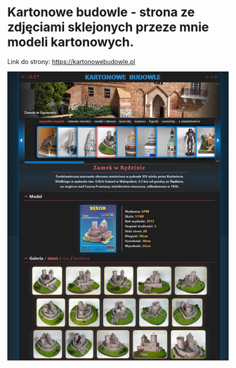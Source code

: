 # Kartonowe budowle - strona ze zdjęciami sklejonych przeze mnie modeli kartonowych.

Link do strony: https://kartonowebudowle.pl

![screenshot](screenshot.jpeg)
